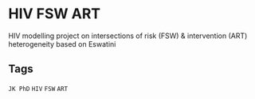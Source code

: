 # HIV FSW ART

HIV modelling project on intersections of risk (FSW) & intervention (ART) heterogeneity based on Eswatini

## Tags

`JK PhD` `HIV` `FSW` `ART`
